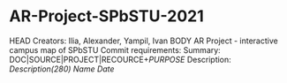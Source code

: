 # AR-Project-SPbSTU-2021
HEAD
Creators: Ilia, Alexander, Yampil, Ivan
BODY
AR Project - interactive campus map of SPbSTU
Commit requirements:
Summary:
DOC|SOURCE|PROJECT|RECOURCE+*PURPOSE*
Description:
*Description(280)*
*Name*
*Date*
